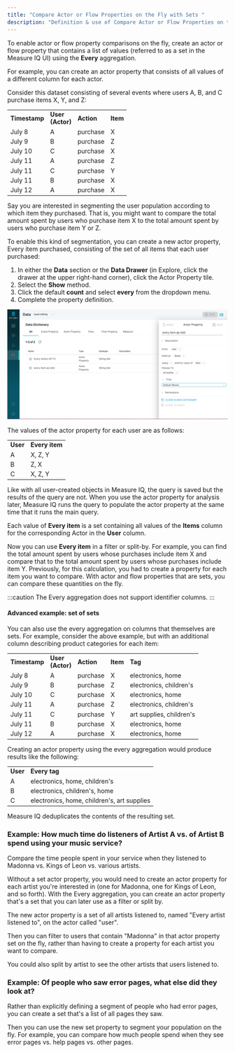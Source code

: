 ```yaml
---
title: "Compare Actor or Flow Properties on the Fly with Sets "
description: "Definition & use of Compare Actor or Flow Properties on the Fly with Sets "
---
```


To enable actor or flow property comparisons on the fly, create an actor or flow property that contains a list of values (referred to as a set in the Measure IQ UI) using the **Every** aggregation.

For example, you can create an actor property that consists of all values of a different column for each actor.

Consider this dataset consisting of several events where users A, B, and C purchase items X, Y, and Z:

|               |                          |            |          |
| ------------- | ------------------------ | ---------- | -------- |
| **Timestamp** | **User** <br>**(Actor)** | **Action** | **Item** |
| July 8        | A                        | purchase   | X        |
| July 9        | B                        | purchase   | Z        |
| July 10       | C                        | purchase   | X        |
| July 11       | A                        | purchase   | Z        |
| July 11       | C                        | purchase   | Y        |
| July 11       | B                        | purchase   | X        |
| July 12       | A                        | purchase   | X        |

Say you are interested in segmenting the user population according to which item they purchased. That is, you might want to compare the total amount spent by users who purchase item X to the total amount spent by users who purchase item Y or Z.

To enable this kind of segmentation, you can create a new actor property, Every item purchased, consisting of the set of all items that each user purchased:

1. In either the **Data** section or the **Data Drawer** (in Explore, click the drawer at the upper right-hand corner), click the Actor Property tile.
2. Select the **Show** method.
3. Click the default **count** and select **every** from the dropdown menu.
4. Complete the property definition.

![](./attachments/EveryItemDef01.png)

The values of the actor property for each user are as follows:

|          |                |
| -------- | -------------- |
| **User** | **Every item** |
| A        | X, Z, Y        |
| B        | Z, X           |
| C        | X, Z, Y        |

Like with all user-created objects in Measure IQ, the query is saved but the results of the query are not. When you use the actor property for analysis later, Measure IQ runs the query to populate the actor property at the same time that it runs the main query.

Each value of **Every item** is a set containing all values of the **Items** column for the corresponding Actor in the **User** column.

Now you can use **Every item** in a filter or split-by. For example, you can find the total amount spent by users whose purchases include item X and compare that to the total amount spent by users whose purchases include item Y. Previously, for this calculation, you had to create a property for each item you want to compare. With actor and flow properties that are sets, you can compare these quantities on the fly.

:::caution
The Every aggregation does not support identifier columns.
:::

#### Advanced example: set of sets

You can also use the every aggregation on columns that themselves are sets. For example, consider the above example, but with an additional column describing product categories for each item:

|               |                          |            |          |                          |
| ------------- | ------------------------ | ---------- | -------- | ------------------------ |
| **Timestamp** | **User** <br>**(Actor)** | **Action** | **Item** | **Tag**                  |
| July 8        | A                        | purchase   | X        | electronics, home        |
| July 9        | B                        | purchase   | Z        | electronics, children's  |
| July 10       | C                        | purchase   | X        | electronics, home        |
| July 11       | A                        | purchase   | Z        | electronics, children's  |
| July 11       | C                        | purchase   | Y        | art supplies, children's |
| July 11       | B                        | purchase   | X        | electronics, home        |
| July 12       | A                        | purchase   | X        | electronics, home        |

Creating an actor property using the every aggregation would produce results like the following:

|          |                                             |
| -------- | ------------------------------------------- |
| **User** | **Every tag**                               |
| A        | electronics, home, children's               |
| B        | electronics, children's, home               |
| C        | electronics, home, children's, art supplies |

Measure IQ deduplicates the contents of the resulting set.

### Example: How much time do listeners of Artist A vs. of Artist B spend using your music service?

Compare the time people spent in your service when they listened to Madonna vs. Kings of Leon vs. various artists.

Without a set actor property, you would need to create an actor property for each artist you're interested in (one for Madonna, one for Kings of Leon, and so forth). With the Every aggregation, you can create an actor property that's a set that you can later use as a filter or split by.

The new actor property is a set of all artists listened to, named "Every artist listened to", on the actor called "user".

Then you can filter to users that contain "Madonna" in that actor property set on the fly, rather than having to create a property for each artist you want to compare.

You could also split by artist to see the other artists that users listened to.

### Example: Of people who saw error pages, what else did they look at?

Rather than explicitly defining a segment of people who had error pages, you can create a set that's a list of all pages they saw.

Then you can use the new set property to segment your population on the fly. For example, you can compare how much people spend when they see error pages vs. help pages vs. other pages.
